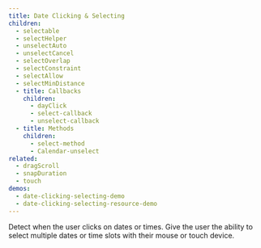 ```yaml
---
title: Date Clicking & Selecting
children:
  - selectable
  - selectHelper
  - unselectAuto
  - unselectCancel
  - selectOverlap
  - selectConstraint
  - selectAllow
  - selectMinDistance
  - title: Callbacks
    children:
      - dayClick
      - select-callback
      - unselect-callback
  - title: Methods
    children:
      - select-method
      - Calendar-unselect
related:
  - dragScroll
  - snapDuration
  - touch
demos:
  - date-clicking-selecting-demo
  - date-clicking-selecting-resource-demo
---
```


Detect when the user clicks on dates or times. Give the user the ability to select multiple dates or time slots with their mouse or touch device.
